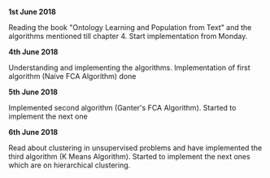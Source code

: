 **1st June 2018**

Reading the book "Ontology Learning and Population from Text" and the algorithms mentioned till chapter 4.
Start implementation from Monday.

**4th June 2018**

Understanding and implementing the algorithms. Implementation of first algorithm (Naive FCA Algorithm) done

**5th June 2018**

Implemented second algorithm (Ganter's FCA Algorithm). Started to implement the next one

**6th June 2018**

Read about clustering in unsupervised problems and have implemented the third algorithm (K Means Algorithm). Started to implement the next ones which are on hierarchical clustering.  
